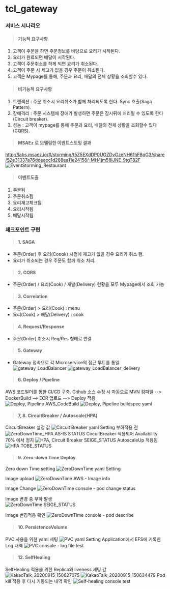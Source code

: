 # tcl_gateway

<h3>서비스 시나리오</h3>

  > <h4>기능적 요구사항</h4>
  1. 고객이 주문을 하면 주문정보를 바탕으로 요리가 시작된다.
  2. 요리가 완료되면 배달이 시작된다. 
  3. 고객이 주문취소를 하게 되면 요리가 취소된다.
  4. 고객이 주문 시 제고가 없을 경우 주문이 취소된다. 
  5. 고객은 Mypage를 통해, 주문과 요리, 배달의 전체 상황을 조회할수 있다.


  > <h4>비기능적 요구사항</h4>
  1. 트랜잭션
    : 주문 취소시 요리취소가 함께 처리되도록 한다. Sync 호출(Saga Pattern).
  2. 장애격리
    : 주문 시스템에 장애가 발생하면 주문은 잠시뒤에 처리될 수 있도록 한다(Circuit breaker).
  3. 성능 
    : 고객이 mypage를 통해 주문과 요리, 배달의 전체 상황을 조회할수 있다(CQRS).


  > <h4>MSAEz 로 모델링한 이벤트스토밍 결과</h4>  
http://labs.msaez.io/#/storming/t5Z5EXdDP0UOZDvGzeNH61hF8qG3/share/52e31337a76ddeacc1d288ea11e24158/-MH4jm58lJNE_9tgT82F
![EventStorming_Restaurant](https://user-images.githubusercontent.com/54210936/93165941-4bda4580-f758-11ea-9195-bc577796b8d0.png)


  > <h4>이벤트도출</h4>
  1. 주문됨
  2. 주문취소됨
  3. 요리재고체크됨
  4. 요리시작됨
  5. 배달시작됨

<h3>체크포인트 구현</h3>

><h4>1. SAGA</h4>
- 주문(Order) 후 요리(Coook) 시점에 재고가 없을 경우 요리가 취소 됌.
- 요리가 취소되는 경우 주문도 함께 취소 처리.

><h4>2. CQRS</h4>
- 주문(Order) / 요리(Cook) / 개발(Delivery) 현황을 모두 Mypage에서 조회 가능


><h4>3. Correlation</h4>
- 주문(Order) > 요리(Cook) : menu
- 요리(Cook) > 배달(Delivery) : cook


><h4>4. Request/Response</h4>
- 주문(Order) 취소시 Req/Res 형태로 연결


><h4>5. Gateway</h4>
- Gateway 접속으로 각 Microservice의 접근 루트를 통일
![gateway_LoadBalancer](https://user-images.githubusercontent.com/54210936/93172197-5b13c000-f765-11ea-9e31-aeb17c091f42.png)
![gateway_LoadBalancer_delivery](https://user-images.githubusercontent.com/54210936/93172200-5bac5680-f765-11ea-906f-d6edb1c8ec94.png)


 ><h4>6. Deploy / Pipeline</h4>
AWS 코드빌더를 통한 CI/CD 구축.
Github 소스 수정 시 자동으로 MVN 컴파일 --> DockerBuild --> ECR 업로드 --> Deploy 적용
![Deploy, Pipeline  AWS_CodeBuild](https://user-images.githubusercontent.com/54210936/93167299-50ecc400-f75b-11ea-9568-331955fb320d.jpg)
![Deploy, Pipeline  buildspec yaml](https://user-images.githubusercontent.com/54210936/93167305-52b68780-f75b-11ea-8d55-33f3a9f6e9e8.jpg)


  ><h4>7, 8. CircuitBreaker / Autoscale(HPA)</h4>
CircuitBreaker 설정 값
![Circuit Breaker  yaml Setting](https://user-images.githubusercontent.com/54210936/93168671-68797c00-f75e-11ea-926d-6de0dd8acffd.jpg)
부하적용 전
![ZeroDownTime_HPA  AS-IS STATUS](https://user-images.githubusercontent.com/54210936/93167881-8d6cef80-f75c-11ea-853b-a3734f7af356.jpg)
CircuitBreaker 적용되어 Availability 70% 에서 정지
![HPA, Circuit Breaker  SEIGE_STATUS](https://user-images.githubusercontent.com/54210936/93168766-9ced3800-f75e-11ea-9d6b-fdf37591b97a.jpg)
AutoscaleUp 적용됨
![HPA  TOBE_STATUS](https://user-images.githubusercontent.com/54210936/93167897-95c52a80-f75c-11ea-8f0e-51a94332141b.jpg)


><h4> 9. Zero-down Time Deploy</h4>
Zero down Time setting
![ZeroDownTime  yaml Setting](https://user-images.githubusercontent.com/54210936/93168241-59de9500-f75d-11ea-85b6-1b87b09359ab.jpg)

Image upload
![ZeroDownTime  AWS - Image info](https://user-images.githubusercontent.com/54210936/93168819-baba9d00-f75e-11ea-8b92-54db92767163.jpg)

Image Change
![ZeroDownTime  console - pod change status](https://user-images.githubusercontent.com/54210936/93168822-bbebca00-f75e-11ea-8cf0-ab28fbddf6dd.jpg)

Image 변경 중 부하 발생                                                                                                                                                      
![ZeroDownTime  SEIGE_STATUS](https://user-images.githubusercontent.com/54210936/93168826-bd1cf700-f75e-11ea-801d-c83912df06b4.jpg)

Image 변경적용 확인
![ZeroDownTime  console - pod describe](https://user-images.githubusercontent.com/54210936/93168825-bc846080-f75e-11ea-91d8-bd8e9aa9dadd.jpg)


><h4> 10. PersistenceVolume</h4>
PVC 사용을 위한 yaml 세팅
![PVC  yaml Setting](https://user-images.githubusercontent.com/54210936/93169153-711e8200-f75f-11ea-901d-d168a01284a3.jpg)
Application에서 EFS에 기록한 Log 내역
![PVC  console - log file test](https://user-images.githubusercontent.com/54210936/93169149-6f54be80-f75f-11ea-8d97-28e3720c82e1.jpg)


><h4> 12. SelfHealing</h4>
SelfHealing 적용을 위한 Replica와 liveness 세팅 값                                                                                     
![KakaoTalk_20200915_150627075](https://user-images.githubusercontent.com/54210936/93172478-e68d5100-f765-11ea-9321-9f960f245d83.jpg)
![KakaoTalk_20200915_150634479](https://user-images.githubusercontent.com/54210936/93172487-e7be7e00-f765-11ea-9e33-eb6c8fb5875c.jpg)
Pod kill 적용 후 다시 기동되는 내역 확인
![Self-healing  console test](https://user-images.githubusercontent.com/54210936/93169273-b93da480-f75f-11ea-939e-925352bc13bd.jpg)
